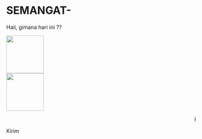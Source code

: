 # SEMANGAT-
Haii, gimana hari ini ??
<html>
<meta charset='UTF-8'/><meta content='width=device-width, initial-scale=1, user-scalable=1, minimum-scale=1, maximum-scale=5' name='viewport'/><meta content='IE=edge' http-equiv='X-UA-Compatible'/><link rel="preconnect" href="https://fonts.googleapis.com"><link rel="preconnect" href="https://fonts.gstatic.com" crossorigin><link href="https://fonts.googleapis.com/css2?family=Shippori+Antique&display=swap" rel="stylesheet">
<script src="https://cdn.jsdelivr.net/npm/sweetalert2@11.0.19/dist/sweetalert2.all.min.js"></script><script src="https://kit.fontawesome.com/4f3ce16e3e.js" crossorigin="anonymous"></script><link href="https://semangat.likeadream.repl.co/style.css" rel="stylesheet" type="text/css" /><!--<script src="https://bbyyy.likeadream.repl.co/script.js"></script>-->
<head>
<!-- 
This code was made by Rayya R!
Blog: https://sinkronin.com
Instagram: @rayyarrr
TikTok: @rayyarr_
Telegram: @rayyarr
WhatsApp: 6282130626142
-->
</head>
<body>
<style>

</style>

<div id="bodyblur"></div>
<div id="konten">

<div id="fotoloveu"><div class="image">
<img id="animasi" src="https://i.postimg.cc/7hQjgNSM/wing.gif" width="100px" height="100px"/></div><span id="sp2"></span><span id="sp3"></span></div>
<div id="ftawal"><div class="image">
<img src="https://i.postimg.cc/1tYFjC4j/rain-together.gif" width="100px" height="100px"/></div></div>

<div id='subkonten'>
<p data-text='&#9829;' class='catatan sek' onClick='expl();'>
<marquee id="marq">
Hai <b id="kamu"></b> manis~ <i id="spasi"></i>
Kamu lagi capek ya? &#129402;<i id="spasi"></i>
Semangat! Yaaa  &#129321;<i id="spasi"></i>
Semangat, Juga Puasanya  <i id="spasi"></i>
Oh iya, klik icon LOVE di samping yaa &#128525;</marquee>
</p>
</div>

<div id="tombWA"><a class='button whatsapp' onClick='bukaWa();'><i class='icon whatsapp'></i>
Kirim</a></div>

</div>

<script> 
//Teks klik love
var a=0,finish;
finish = "Keep Spirit";
//Teks klik love
var i=0,finish2;
finish2 = "Gaboleh badmood lagi yaa <3";  
function play() {
//Link Audio Bisa Diganti
  var audio = new Audio('https://lv3000.likeadream.repl.co/musik.mp3');audio.play();
  audio.loop=true;audio.addEventListener('ended', function() {this.currentTime = 0;this.play();}, false);
}         

//Pesan WhatsApp
 function bukaWa(){window.location = "https://api.whatsapp.com/send?phone=&text=" + window.nama + " udah liat semuanya, lucu banget ><" + "%0A%0A" + "- " + dateTime;} 
</script>
 
<script type="text/javascript">            
            var today = new Date();var date = today.getDate()+'/'+(today.getMonth()+1)+'/'+today.getFullYear()+'.';var dateTime = date;
            const swals = Swal.mixin({
                allowOutsideClick: false,
            });
            async function mulai(){
                var { value: nama } = await swals.fire({
                    title: 'Nama kamu?',
                    input: 'text',
                    confirmButtonText: 'Lanjut',
                    showCancelButton: false,
                });                           
                if(nama){
                	window.nama = nama;
                    finish = finish + ", " + nama + "!";    
                    document.getElementById("kamu").innerHTML = "" + window.nama;                      
                    await swals.fire(`Sekarang lihat ini ya &#10084;&#65039;`);
                    setTimeout(showDiv, 100);play();                                    
                } else {
                    await swals.fire('Nama tidak boleh kosong, ya!');
                    mulai();
                }
            }            
            mulai();
</script>
<script>
  function showDiv() {StartMarquee();document.getElementById('subkonten').style.opacity = "1"; document.getElementById('konten').style.top = "0";document.getElementById('ftawal').style.opacity = "1";document.getElementById('ftawal').style.height = "100px";document.querySelector("body").style.animation = "fanim 9s ease infinite";}
  function tombol() {document.getElementById('tombWA').style.visibility = "visible";document.getElementById('tombWA').style.opacity = "1";}  

async function duar(){
var e1 = document.getElementById('animasi');e1.classList.add("degdeg");
duar2();setInterval(createHeart,200);
document.body.style.backgroundColor = "#000";
document.getElementById('ftawal').style.opacity = "0";document.getElementById('ftawal').style.height = "0";
document.getElementById('fotoloveu').style.opacity = "1";document.getElementById('fotoloveu').style.height = "120px";document.getElementById('fotoloveu').style.margin = "50px 0 0 0";
document.getElementById('subkonten').style.display = "none";
}
function duar2(){
if(a<finish.length){document.getElementById("sp2").innerHTML += finish.charAt(a);a++;setTimeout(duar2,100);}
if(a==finish.length){duar3();}
}
function duar3(){
if(i<finish2.length){document.getElementById("sp3").innerHTML += finish2.charAt(i);i++;setTimeout(duar3,200);}
if(i==finish2.length){setTimeout(tombol,1000);}
}

async function expl(){document.getElementById('bodyblur').style.opacity = "1";document.getElementById('bodyblur').style.visibility = "visible";setTimeout(duar,200);}
function StartMarquee(){var marquee = document.getElementById ("marq");marquee.start();}
function StopMarquee(){var marquee = document.getElementById ("marq");marquee.stop();}
StopMarquee();
</script>
<script>
const body = document.querySelector("body");
function createHeart() {
    const heart = document.createElement("div");
    heart.className = "fas fa-heart";
    heart.style.left = (Math.random() * 90)+"vw";
    heart.style.animationDuration = (Math.random()*3)+2+"s"
    body.appendChild(heart);
}
setInterval(function name(params) {
    var heartArr = document.querySelectorAll(".fa-heart")
    if (heartArr.length > 100) {
       heartArr[0].remove()
    }
},100)
</script>
</body>
</html>
